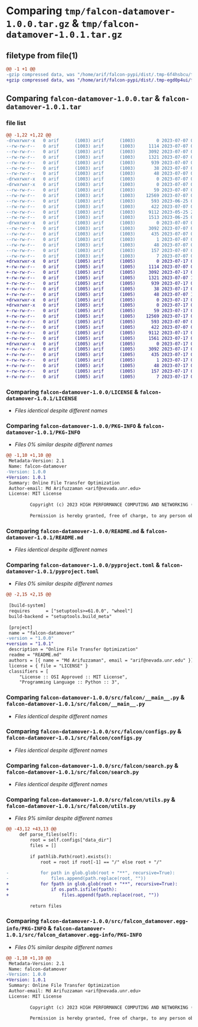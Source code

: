 # Comparing `tmp/falcon-datamover-1.0.0.tar.gz` & `tmp/falcon-datamover-1.0.1.tar.gz`

## filetype from file(1)

```diff
@@ -1 +1 @@
-gzip compressed data, was "/home/arif/falcon-pypi/dist/.tmp-6f4hsbcu/falcon-datamover-1.0.0.tar", last modified: Fri Jul  7 07:24:44 2023, max compression
+gzip compressed data, was "/home/arif/falcon-pypi/dist/.tmp-egd0p4ui/falcon-datamover-1.0.1.tar", last modified: Mon Jul 17 06:25:01 2023, max compression
```

## Comparing `falcon-datamover-1.0.0.tar` & `falcon-datamover-1.0.1.tar`

### file list

```diff
@@ -1,22 +1,22 @@
-drwxrwxr-x   0 arif      (1003) arif      (1003)        0 2023-07-07 07:24:44.523732 falcon-datamover-1.0.0/
--rw-rw-r--   0 arif      (1003) arif      (1003)     1114 2023-07-07 04:23:35.000000 falcon-datamover-1.0.0/LICENSE
--rw-rw-r--   0 arif      (1003) arif      (1003)     3092 2023-07-07 07:24:44.523732 falcon-datamover-1.0.0/PKG-INFO
--rw-rw-r--   0 arif      (1003) arif      (1003)     1321 2023-07-07 07:21:05.000000 falcon-datamover-1.0.0/README.md
--rw-rw-r--   0 arif      (1003) arif      (1003)      939 2023-07-07 07:21:16.000000 falcon-datamover-1.0.0/pyproject.toml
--rw-rw-r--   0 arif      (1003) arif      (1003)       38 2023-07-07 07:24:44.523732 falcon-datamover-1.0.0/setup.cfg
--rw-rw-r--   0 arif      (1003) arif      (1003)       48 2023-07-07 07:20:14.000000 falcon-datamover-1.0.0/setup.py
-drwxrwxr-x   0 arif      (1003) arif      (1003)        0 2023-07-07 07:24:44.523732 falcon-datamover-1.0.0/src/
-drwxrwxr-x   0 arif      (1003) arif      (1003)        0 2023-07-07 07:24:44.523732 falcon-datamover-1.0.0/src/falcon/
--rw-rw-r--   0 arif      (1003) arif      (1003)       59 2023-07-07 04:20:46.000000 falcon-datamover-1.0.0/src/falcon/__init__.py
--rw-rw-r--   0 arif      (1003) arif      (1003)    12569 2023-07-07 06:42:56.000000 falcon-datamover-1.0.0/src/falcon/__main__.py
--rw-rw-r--   0 arif      (1003) arif      (1003)      593 2023-06-25 09:13:05.000000 falcon-datamover-1.0.0/src/falcon/configs.py
--rw-rw-r--   0 arif      (1003) arif      (1003)      422 2023-07-07 04:45:14.000000 falcon-datamover-1.0.0/src/falcon/logs.py
--rw-rw-r--   0 arif      (1003) arif      (1003)     9112 2023-05-25 22:49:33.000000 falcon-datamover-1.0.0/src/falcon/search.py
--rw-rw-r--   0 arif      (1003) arif      (1003)     1513 2023-06-25 08:57:50.000000 falcon-datamover-1.0.0/src/falcon/utils.py
-drwxrwxr-x   0 arif      (1003) arif      (1003)        0 2023-07-07 07:24:44.523732 falcon-datamover-1.0.0/src/falcon_datamover.egg-info/
--rw-rw-r--   0 arif      (1003) arif      (1003)     3092 2023-07-07 07:24:44.000000 falcon-datamover-1.0.0/src/falcon_datamover.egg-info/PKG-INFO
--rw-rw-r--   0 arif      (1003) arif      (1003)      435 2023-07-07 07:24:44.000000 falcon-datamover-1.0.0/src/falcon_datamover.egg-info/SOURCES.txt
--rw-rw-r--   0 arif      (1003) arif      (1003)        1 2023-07-07 07:24:44.000000 falcon-datamover-1.0.0/src/falcon_datamover.egg-info/dependency_links.txt
--rw-rw-r--   0 arif      (1003) arif      (1003)       48 2023-07-07 07:24:44.000000 falcon-datamover-1.0.0/src/falcon_datamover.egg-info/entry_points.txt
--rw-rw-r--   0 arif      (1003) arif      (1003)      157 2023-07-07 07:24:44.000000 falcon-datamover-1.0.0/src/falcon_datamover.egg-info/requires.txt
--rw-rw-r--   0 arif      (1003) arif      (1003)        7 2023-07-07 07:24:44.000000 falcon-datamover-1.0.0/src/falcon_datamover.egg-info/top_level.txt
+drwxrwxr-x   0 arif      (1005) arif      (1005)        0 2023-07-17 06:25:01.891791 falcon-datamover-1.0.1/
+-rw-rw-r--   0 arif      (1005) arif      (1005)     1114 2023-07-07 05:04:07.000000 falcon-datamover-1.0.1/LICENSE
+-rw-rw-r--   0 arif      (1005) arif      (1005)     3092 2023-07-17 06:25:01.891791 falcon-datamover-1.0.1/PKG-INFO
+-rw-rw-r--   0 arif      (1005) arif      (1005)     1321 2023-07-07 16:52:46.000000 falcon-datamover-1.0.1/README.md
+-rw-rw-r--   0 arif      (1005) arif      (1005)      939 2023-07-17 06:24:49.000000 falcon-datamover-1.0.1/pyproject.toml
+-rw-rw-r--   0 arif      (1005) arif      (1005)       38 2023-07-17 06:25:01.891791 falcon-datamover-1.0.1/setup.cfg
+-rw-rw-r--   0 arif      (1005) arif      (1005)       48 2023-07-07 16:52:46.000000 falcon-datamover-1.0.1/setup.py
+drwxrwxr-x   0 arif      (1005) arif      (1005)        0 2023-07-17 06:25:01.887791 falcon-datamover-1.0.1/src/
+drwxrwxr-x   0 arif      (1005) arif      (1005)        0 2023-07-17 06:25:01.887791 falcon-datamover-1.0.1/src/falcon/
+-rw-rw-r--   0 arif      (1005) arif      (1005)       59 2023-07-17 06:24:07.000000 falcon-datamover-1.0.1/src/falcon/__init__.py
+-rw-rw-r--   0 arif      (1005) arif      (1005)    12569 2023-07-17 06:07:06.000000 falcon-datamover-1.0.1/src/falcon/__main__.py
+-rw-rw-r--   0 arif      (1005) arif      (1005)      593 2023-07-07 05:04:07.000000 falcon-datamover-1.0.1/src/falcon/configs.py
+-rw-rw-r--   0 arif      (1005) arif      (1005)      422 2023-07-07 05:04:07.000000 falcon-datamover-1.0.1/src/falcon/logs.py
+-rw-rw-r--   0 arif      (1005) arif      (1005)     9112 2023-07-17 05:08:28.000000 falcon-datamover-1.0.1/src/falcon/search.py
+-rw-rw-r--   0 arif      (1005) arif      (1005)     1561 2023-07-17 06:16:12.000000 falcon-datamover-1.0.1/src/falcon/utils.py
+drwxrwxr-x   0 arif      (1005) arif      (1005)        0 2023-07-17 06:25:01.887791 falcon-datamover-1.0.1/src/falcon_datamover.egg-info/
+-rw-rw-r--   0 arif      (1005) arif      (1005)     3092 2023-07-17 06:25:01.000000 falcon-datamover-1.0.1/src/falcon_datamover.egg-info/PKG-INFO
+-rw-rw-r--   0 arif      (1005) arif      (1005)      435 2023-07-17 06:25:01.000000 falcon-datamover-1.0.1/src/falcon_datamover.egg-info/SOURCES.txt
+-rw-rw-r--   0 arif      (1005) arif      (1005)        1 2023-07-17 06:25:01.000000 falcon-datamover-1.0.1/src/falcon_datamover.egg-info/dependency_links.txt
+-rw-rw-r--   0 arif      (1005) arif      (1005)       48 2023-07-17 06:25:01.000000 falcon-datamover-1.0.1/src/falcon_datamover.egg-info/entry_points.txt
+-rw-rw-r--   0 arif      (1005) arif      (1005)      157 2023-07-17 06:25:01.000000 falcon-datamover-1.0.1/src/falcon_datamover.egg-info/requires.txt
+-rw-rw-r--   0 arif      (1005) arif      (1005)        7 2023-07-17 06:25:01.000000 falcon-datamover-1.0.1/src/falcon_datamover.egg-info/top_level.txt
```

### Comparing `falcon-datamover-1.0.0/LICENSE` & `falcon-datamover-1.0.1/LICENSE`

 * *Files identical despite different names*

### Comparing `falcon-datamover-1.0.0/PKG-INFO` & `falcon-datamover-1.0.1/PKG-INFO`

 * *Files 0% similar despite different names*

```diff
@@ -1,10 +1,10 @@
 Metadata-Version: 2.1
 Name: falcon-datamover
-Version: 1.0.0
+Version: 1.0.1
 Summary: Online File Transfer Optimization
 Author-email: Md Arifuzzaman <arif@nevada.unr.edu>
 License: MIT License
         
         Copyright (c) 2023 HIGH PERFORMANCE COMPUTING AND NETWORKING (HPCN) LAB, UNR
         
         Permission is hereby granted, free of charge, to any person obtaining a copy
```

### Comparing `falcon-datamover-1.0.0/README.md` & `falcon-datamover-1.0.1/README.md`

 * *Files identical despite different names*

### Comparing `falcon-datamover-1.0.0/pyproject.toml` & `falcon-datamover-1.0.1/pyproject.toml`

 * *Files 0% similar despite different names*

```diff
@@ -2,15 +2,15 @@
 
 [build-system]
 requires      = ["setuptools>=61.0.0", "wheel"]
 build-backend = "setuptools.build_meta"
 
 [project]
 name = "falcon-datamover"
-version = "1.0.0"
+version = "1.0.1"
 description = "Online File Transfer Optimization"
 readme = "README.md"
 authors = [{ name = "Md Arifuzzaman", email = "arif@nevada.unr.edu" }]
 license = { file = "LICENSE" }
 classifiers = [
     "License :: OSI Approved :: MIT License",
     "Programming Language :: Python :: 3",
```

### Comparing `falcon-datamover-1.0.0/src/falcon/__main__.py` & `falcon-datamover-1.0.1/src/falcon/__main__.py`

 * *Files identical despite different names*

### Comparing `falcon-datamover-1.0.0/src/falcon/configs.py` & `falcon-datamover-1.0.1/src/falcon/configs.py`

 * *Files identical despite different names*

### Comparing `falcon-datamover-1.0.0/src/falcon/search.py` & `falcon-datamover-1.0.1/src/falcon/search.py`

 * *Files identical despite different names*

### Comparing `falcon-datamover-1.0.0/src/falcon/utils.py` & `falcon-datamover-1.0.1/src/falcon/utils.py`

 * *Files 9% similar despite different names*

```diff
@@ -43,12 +43,13 @@
     def parse_files(self):
         root = self.configs["data_dir"]
         files = []
 
         if pathlib.Path(root).exists():
             root = root if root[-1] == "/" else root + "/"
 
-            for path in glob.glob(root + "**", recursive=True):
-                files.append(path.replace(root, ""))
+            for fpath in glob.glob(root + "**", recursive=True):
+                if os.path.isfile(fpath):
+                    files.append(fpath.replace(root, ""))
 
         return files
```

### Comparing `falcon-datamover-1.0.0/src/falcon_datamover.egg-info/PKG-INFO` & `falcon-datamover-1.0.1/src/falcon_datamover.egg-info/PKG-INFO`

 * *Files 0% similar despite different names*

```diff
@@ -1,10 +1,10 @@
 Metadata-Version: 2.1
 Name: falcon-datamover
-Version: 1.0.0
+Version: 1.0.1
 Summary: Online File Transfer Optimization
 Author-email: Md Arifuzzaman <arif@nevada.unr.edu>
 License: MIT License
         
         Copyright (c) 2023 HIGH PERFORMANCE COMPUTING AND NETWORKING (HPCN) LAB, UNR
         
         Permission is hereby granted, free of charge, to any person obtaining a copy
```

